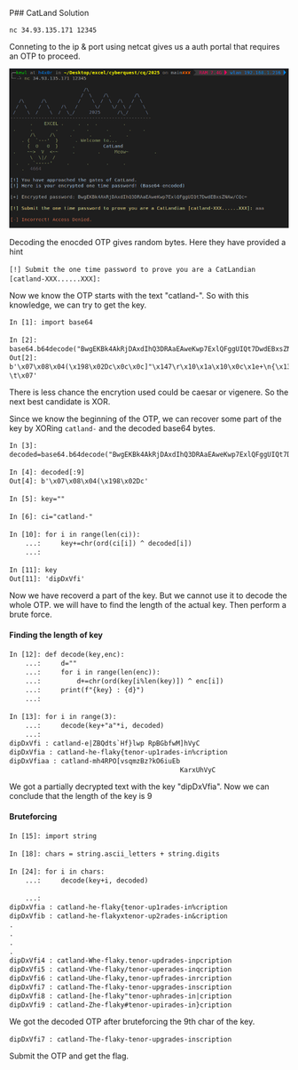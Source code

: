 P## CatLand Solution

```
nc 34.93.135.171 12345
```

Conneting to the ip & port using netcat gives us a auth portal that requires an OTP to proceed.

![](img1.png)

Decoding the enocded OTP gives random bytes. Here they have provided a hint

`[!] Submit the one time password to prove you are a CatLandian [catland-XXX......XXX]:`

Now we know the OTP starts with the text "catland-". So with this knowledge, we can try to get the key.

```python3
In [1]: import base64

In [2]: base64.b64decode("BwgEKBk4AkRjDAxdIhQ3DRAaEAweKwp7ExlQFggUIQt7DwdEBxsZNAw/CQc=")
Out[2]: b'\x07\x08\x04(\x198\x02Dc\x0c\x0c]"\x147\r\x10\x1a\x10\x0c\x1e+\n{\x13\x19P\x16\x08\x14!\x0b{\x0f\x07D\x07\x1b\x194\x0c?\t\x07'
```

There is less chance the encrytion used could be caesar or vigenere. So the next best candidate is XOR.

Since we know the beginning of the OTP, we can recover some part of the key by XORing `catland-` and the decoded base64 bytes.

```python3
In [3]: decoded=base64.b64decode("BwgEKBk4AkRjDAxdIhQ3DRAaEAweKwp7ExlQFggUIQt7DwdEBxsZNAw/CQc=")

In [4]: decoded[:9]
Out[4]: b'\x07\x08\x04(\x198\x02Dc'

In [5]: key=""

In [6]: ci="catland-"

In [10]: for i in range(len(ci)):
    ...:     key+=chr(ord(ci[i]) ^ decoded[i])
    ...: 

In [11]: key
Out[11]: 'dipDxVfi'
```

Now we have recoverd a part of the key. But we cannot use it to decode the whole OTP. we will have to find the length of the actual key. Then perform a brute force.

#### Finding the length of key

```python3
In [12]: def decode(key,enc):
    ...:     d=""
    ...:     for i in range(len(enc)):
    ...:         d+=chr(ord(key[i%len(key)]) ^ enc[i])
    ...:     print(f"{key} : {d}")
    ...: 

In [13]: for i in range(3):
    ...:     decode(key+"a"*i, decoded)
    ...: 
dipDxVfi : catland-e|ZBQdts`Hf}lwp RpBGbfwM]hVyC
dipDxVfia : catland-he-flaky{tenor-up1rades-in%cription
dipDxVfiaa : catland-mh4RPO[vsqmzBz?kO6iuEb
                                           KarxUhVyC
```
We got a partially decrypted text with the key "dipDxVfia". Now we can conclude that the length of the key is 9

#### Bruteforcing

```python3
In [15]: import string

In [18]: chars = string.ascii_letters + string.digits

In [24]: for i in chars:
    ...:     decode(key+i, decoded)

    ...: 
dipDxVfia : catland-he-flaky{tenor-up1rades-in%cription
dipDxVfib : catland-he-flakyxtenor-up2rades-in&cription
.
.
.
.
dipDxVfi4 : catland-Whe-flaky.tenor-updrades-inpcription
dipDxVfi5 : catland-Vhe-flaky/tenor-uperades-inqcription
dipDxVfi6 : catland-Uhe-flaky,tenor-upfrades-inrcription
dipDxVfi7 : catland-The-flaky-tenor-upgrades-inscription
dipDxVfi8 : catland-[he-flaky"tenor-uphrades-in|cription
dipDxVfi9 : catland-Zhe-flaky#tenor-upirades-in}cription
```

We got the decoded OTP after bruteforcing the 9th char of the key.

`dipDxVfi7 : catland-The-flaky-tenor-upgrades-inscription`

Submit the OTP and get the flag.

